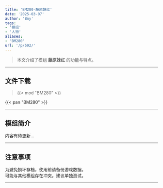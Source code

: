 ```yaml
---
title: 'BM280-藤原妹红'
date: '2025-03-07'
author: 'Bny'
tags:
- '模组'
- '人物'
aliases:
- 'BM280'
url: '/p/592/'
---
```


> 本文介绍了模组 **藤原妹红** 的功能与特点。

---

## 文件下载  

> {{< mod "BM280" >}}  

{{< pan "BM280" >}}  

---

## 模组简介

>  
内容有待更新...  

---

## 注意事项

>  
为避免损坏存档，使用前请备份游戏数据。  
可能与其他模组存在冲突，建议单独测试。  

---


